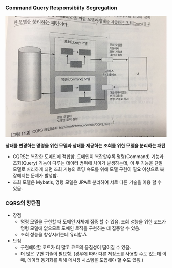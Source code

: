 ### Command Query Responsibiity Segregation
![](assets/cqrs-801b4742.png)

**상태를 변경하는 명령을 위한 모델과 상태를 제공하는 조회를 위한 모델을 분리하는 패턴**
- CQRS는 복잡한 도메인에 적합함. 도메인이 복잡할수록 명령(Command) 기능과 조회(Query) 기능이 다루는 데이터 범위에 차이가 발생하는데, 이 두 기능을 단일 모델로 처리하게 되면 조회 기능의 로딩 속도를 위해 모델 구현이 필요 이상으로 복잡해지는 문제가 발생함.
- 조회 모델은 Mybatis, 명령 모델은 JPA로 분리하여 서로 다른 기술을 이용 할 수 있음.

### CQRS의 장단점
- 장점
  - 명령 모델을 구현할 때 도메인 자체에 집중 할 수 있음. 조회 성능을 위한 코드가 명령 모델에 없으므로 도메인 로직을 구현하는 데 집중할 수 있음.
  - 조회 성능을 향상시키는데 유리함.Â
- 단점
  - 구현해야할 코드가 더 많고 코드의 응집성이 떨어질 수 있음.
  - 더 많은 구현 기술이 필요함. (경우에 따라 다른 저장소를 사용할 수도 있는데 이때, 데이터 동기화를 위해 메시징 시스템을 도입해야 할 수도 있음.)
